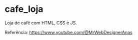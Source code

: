 # cafe_loja

Loja de café com HTML, CSS e JS.

Referência: https://www.youtube.com/@MrWebDesignerAnas

